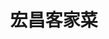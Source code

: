---
title: "宏昌客家菜"
description: "宏昌客家菜"
layout: shop
keywords:
  - 美食競賽
  - 台灣美食
  - 美食精選
datePublished: "2025-06-30"
dateModified: "2025-07-07"
city: "台東縣"
district: "關山鎮"
address: "台東縣關山鎮6號"
phone: "0985697077"
geo: "23.053307036580946, 121.16618398337785"
google_map: "https://maps.app.goo.gl/849MTramZnyJYS9w9"
footinder: "https://footinder.com.tw/%E5%8F%B0%E6%9D%B1%E7%B8%A3%E9%97%9C%E5%B1%B1%E9%8E%AE/75200/"
official: "https://www.facebook.com/p/%E9%97%9C%E5%B1%B1%E5%AE%8F%E6%98%8C%E5%AE%A2%E5%AE%B6%E8%8F%9C%E9%A4%A8-100063901566703/"
award:
  - name: "500盤"
    year: "2024"
    entries:
      - dishes:
          - "招牌燜雞"

---